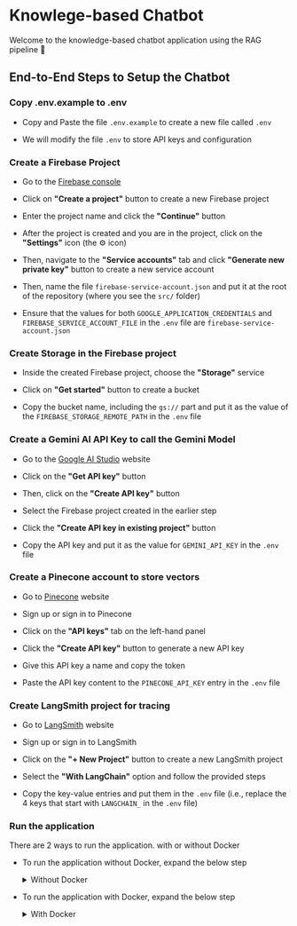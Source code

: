 # Knowlege-based Chatbot

Welcome to the knowledge-based chatbot application using the RAG pipeline 🤖

## End-to-End Steps to Setup the Chatbot


### Copy .env.example to .env

- Copy and Paste the file `.env.example` to create a new file called `.env`

- We will modify the file `.env` to store API keys and configuration


### Create a Firebase Project

- Go to the [Firebase console](https://console.firebase.google.com)

- Click on **"Create a project"** button to create a new Firebase project

- Enter the project name and click the **"Continue"** button

- After the project is created and you are in the project, click on the
  **"Settings"** icon (the ⚙️ icon)

- Then, navigate to the **"Service accounts"** tab and click **"Generate new
  private key"** button to create a new service account

- Then, name the file `firebase-service-account.json` and put it at the root of
  the repository (where you see the `src/` folder)

- Ensure that the values for both `GOOGLE_APPLICATION_CREDENTIALS` and
  `FIREBASE_SERVICE_ACCOUNT_FILE` in the `.env` file are
  `firebase-service-account.json`


### Create Storage in the Firebase project

- Inside the created Firebase project, choose the **"Storage"** service

- Click on **"Get started"** button to create a bucket

- Copy the bucket name, including the `gs://` part and put it as the value of
  the `FIREBASE_STORAGE_REMOTE_PATH` in the `.env` file


### Create a Gemini AI API Key to call the Gemini Model

- Go to the [Google AI Studio](https://aistudio.google.com) website

- Click on the **"Get API key"** button

- Then, click on the **"Create API key"** button

- Select the Firebase project created in the earlier step

- Click the **"Create API key in existing project"** button

- Copy the API key and put it as the value for `GEMINI_API_KEY` in the `.env`
  file


### Create a Pinecone account to store vectors

- Go to [Pinecone](https://www.pinecone.io) website

- Sign up or sign in to Pinecone

- Click on the **"API keys"** tab on the left-hand panel

- Click the **"Create API key"** button to generate a new API key

- Give this API key a name and copy the token

- Paste the API key content to the `PINECONE_API_KEY` entry in the `.env` file


### Create LangSmith project for tracing

- Go to [LangSmith](https://smith.langchain.com) website

- Sign up or sign in to LangSmith

- Click on the **"+ New Project"** button to create a new LangSmith project

- Select the **"With LangChain"** option and follow the provided steps

- Copy the key-value entries and put them in the `.env` file (i.e., replace the
  4 keys that start with `LANGCHAIN_` in the `.env` file)


### Run the application

There are 2 ways to run the application. with or without Docker

- To run the application without Docker, expand the below step

  <details>
    <summary>Without Docker</summary>

    To run the application without Docker, you need to install Python 3.12, create
    a Python virtual environment and run the application with `streamlit`

    #### Install Python 3.12

    For the best consistency, please go to the
    [Python](https://www.python.org/downloads/) download page and download Python
    version 3.12.

    #### Install the requirements packages

    - At the root of the repository, create a Python virtual environment with

      ```bash
      python -m venv .venv
      ```

    - Then activate the environment with

      - For MacOS or Linux

        ```bash
        source .venv/bin/activate
        ```

      - For Windows

        ```powershell
        .\.venv\Script\activate
        ```

    #### Run the application

    - Make sure you are at the root of the repository

    - Then run the application with

      ```bash
      streamlit run src/chatbot.py
      ```
  </details>

- To run the application with Docker, expand the below step

  <details>
    <summary>With Docker</summary>

    #### Install Docker Desktop

    To install Docker, the easiest way is to install Docker Desktop. Please go to the [Docker download](https://docs.docker.com/get-started/get-docker/) page to install Docker Desktop on your machine.

    #### Install Docker Compose

    Docker Compose should come pre-installed with Docker Desktop. For further
    information, please refer to the [Docker Compose
    Installation](https://docs.docker.com/compose/install/) guide.

    #### Run the application with Docker

    - To run the application with Docker, run the following command at the root of the respository (where you see the `src/` folder)

      ```bash
      docker compose up -d --build
      ```

    - Now, you can view the log of the container with

      ```bash
      docker compose logs -f chatbot
      ```

  </details>
